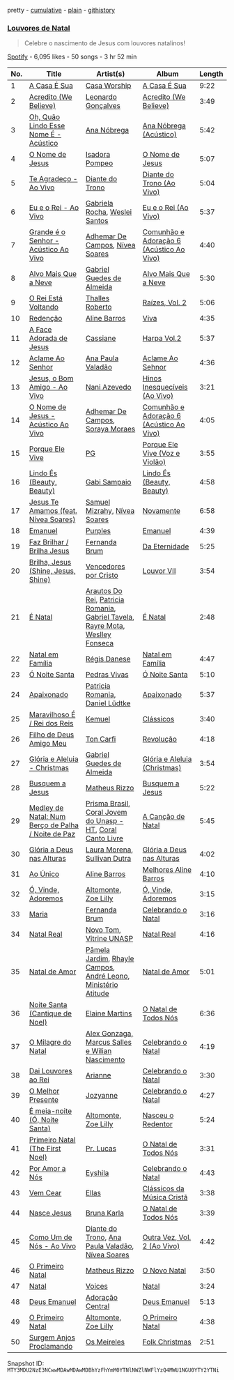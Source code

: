 pretty - [cumulative](/playlists/cumulative/37i9dQZF1DX1DeZkoLBQuv.md) - [plain](/playlists/plain/37i9dQZF1DX1DeZkoLBQuv) - [githistory](https://github.githistory.xyz/mackorone/spotify-playlist-archive/blob/main/playlists/plain/37i9dQZF1DX1DeZkoLBQuv)

### [Louvores de Natal](https://open.spotify.com/playlist/37i9dQZF1DX1DeZkoLBQuv)

> Celebre o nascimento de Jesus com louvores natalinos!

[Spotify](https://open.spotify.com/user/spotify) - 6,095 likes - 50 songs - 3 hr 52 min

| No. | Title | Artist(s) | Album | Length |
|---|---|---|---|---|
| 1 | [A Casa É Sua](https://open.spotify.com/track/1OGtusmbhssNPdnDxqol0P) | [Casa Worship](https://open.spotify.com/artist/4bqKmu3kRUl6X7pTl1CuVs) | [A Casa É Sua](https://open.spotify.com/album/5LxNxpv73DPN54DAbtcntR) | 9:22 |
| 2 | [Acredito \(We Believe\)](https://open.spotify.com/track/6sDmwH4Iy2NZ90crcH7Bk2) | [Leonardo Gonçalves](https://open.spotify.com/artist/6AyvSIi2EyLOaMJCc6J5fZ) | [Acredito \(We Believe\)](https://open.spotify.com/album/2yyY2cxS40YloTI3z567NC) | 3:49 |
| 3 | [Oh, Quão Lindo Esse Nome É \- Acústico](https://open.spotify.com/track/4F38StFD40dBj5AeDNzJsM) | [Ana Nóbrega](https://open.spotify.com/artist/5LCTcU1OktZQTuh4LFIdzU) | [Ana Nóbrega \(Acústico\)](https://open.spotify.com/album/1nDNjTMOfdCcgnEwRTU8tG) | 5:42 |
| 4 | [O Nome de Jesus](https://open.spotify.com/track/2HhAhITEupMNYQAG08Ejb1) | [Isadora Pompeo](https://open.spotify.com/artist/0f59qYByNYzspwAr7huTSB) | [O Nome de Jesus](https://open.spotify.com/album/6j5twTviJB4grpkOV4npGw) | 5:07 |
| 5 | [Te Agradeço \- Ao Vivo](https://open.spotify.com/track/7FXEHVZMXO2brLAFsbqX1z) | [Diante do Trono](https://open.spotify.com/artist/4AeWCU2yUgVFbqKmOezL75) | [Diante do Trono \(Ao Vivo\)](https://open.spotify.com/album/5x4Pvef33bKljj5gYKKSLS) | 5:04 |
| 6 | [Eu e o Rei \- Ao Vivo](https://open.spotify.com/track/52QNEFCKtULSneiJfr7lvy) | [Gabriela Rocha](https://open.spotify.com/artist/4fdCGYM7dtJLa3LvR1ccto), [Weslei Santos](https://open.spotify.com/artist/4y6Ve3GJGW72qVUqalUvKi) | [Eu e o Rei \(Ao Vivo\)](https://open.spotify.com/album/0AeMfjhgwyDmcROxbEIYVJ) | 5:37 |
| 7 | [Grande é o Senhor \- Acústico Ao Vivo](https://open.spotify.com/track/1dIah1UaJi3n5pwOaOd5QV) | [Adhemar De Campos](https://open.spotify.com/artist/03TpTPLRclj2iknzWXAXjP), [Nívea Soares](https://open.spotify.com/artist/7FJXPSSrHgr0YDfeiQ63uk) | [Comunhão e Adoração 6 \(Acústico Ao Vivo\)](https://open.spotify.com/album/2Y67rR3nVWYbRgt8pRQpoJ) | 4:40 |
| 8 | [Alvo Mais Que a Neve](https://open.spotify.com/track/3X2oSv1BdYiIu7ri3z0eRM) | [Gabriel Guedes de Almeida](https://open.spotify.com/artist/5ETTRSAa5g5uIMNOgqnJPB) | [Alvo Mais Que a Neve](https://open.spotify.com/album/1lNIMwGKQvjDEiLZmrVU3b) | 5:30 |
| 9 | [O Rei Está Voltando](https://open.spotify.com/track/6kwrJVwxCqQaDqxLEWUFeN) | [Thalles Roberto](https://open.spotify.com/artist/2Js5EdWOVgL2B2CbtXr5n1) | [Raízes, Vol\. 2](https://open.spotify.com/album/7uYZsVg4IutCgA8jHRjpq7) | 5:06 |
| 10 | [Redenção](https://open.spotify.com/track/1zqYwPjbHG9klWeR3Q28OG) | [Aline Barros](https://open.spotify.com/artist/2aKyKSggb31Kw9s9i3iXoo) | [Viva](https://open.spotify.com/album/62xmf2as0ezc3sb0zj5Da0) | 4:35 |
| 11 | [A Face Adorada de Jesus](https://open.spotify.com/track/3UFnjCUJSvM0NbIeRlq0IF) | [Cassiane](https://open.spotify.com/artist/6MQhMvMTFK4nAQzoOKrwY3) | [Harpa Vol.2](https://open.spotify.com/album/5SUEVRCx1ccyoeWunYiZ9r) | 5:37 |
| 12 | [Aclame Ao Senhor](https://open.spotify.com/track/2htH5qQj7CihxAUifwvvWi) | [Ana Paula Valadão](https://open.spotify.com/artist/28rjo4eRvpmLW0EsCIy6FW) | [Aclame Ao Sehnor](https://open.spotify.com/album/3bQ1jEclLAW8GtBFBa9Php) | 4:36 |
| 13 | [Jesus, o Bom Amigo \- Ao Vivo](https://open.spotify.com/track/6igxgvU8TBqZIV3gqyAHoD) | [Nani Azevedo](https://open.spotify.com/artist/4cQ6a3aHARZkZb8ZwqwInF) | [Hinos Inesquecíveis \(Ao Vivo\)](https://open.spotify.com/album/69dbeC4BPdjqifvLHTMkdA) | 3:21 |
| 14 | [O Nome de Jesus \- Acústico Ao Vivo](https://open.spotify.com/track/0RYH0i4FQkqJoyCrJC81Zz) | [Adhemar De Campos](https://open.spotify.com/artist/03TpTPLRclj2iknzWXAXjP), [Soraya Moraes](https://open.spotify.com/artist/0IPQAIkLxcVSsxlTPPn3Bp) | [Comunhão e Adoração 6 \(Acústico Ao Vivo\)](https://open.spotify.com/album/2Y67rR3nVWYbRgt8pRQpoJ) | 4:05 |
| 15 | [Porque Ele Vive](https://open.spotify.com/track/7DK9ghk8bJnOD3PdzjV16f) | [PG](https://open.spotify.com/artist/5K2gAsDWIVqU9rlCyxp4jM) | [Porque Ele Vive \(Voz e Violão\)](https://open.spotify.com/album/5FITCXCCV96scIxzzeLBuI) | 3:55 |
| 16 | [Lindo És \(Beauty, Beauty\)](https://open.spotify.com/track/2yxJ5NkW9MoibplQAO0pPN) | [Gabi Sampaio](https://open.spotify.com/artist/1mwuQroxtrC6ANU2Jwb8ZQ) | [Lindo És \(Beauty, Beauty\)](https://open.spotify.com/album/5ZUk82kpURcxXt1x2ShAZX) | 4:58 |
| 17 | [Jesus Te Amamos \(feat\. Nívea Soares\)](https://open.spotify.com/track/40VfGWKp45JemcR9NWY13U) | [Samuel Mizrahy](https://open.spotify.com/artist/5KjzizwcrrTujTyKJjmyC7), [Nívea Soares](https://open.spotify.com/artist/7FJXPSSrHgr0YDfeiQ63uk) | [Novamente](https://open.spotify.com/album/0ibQw0V0Y9WfFMWZdIwTJe) | 6:58 |
| 18 | [Emanuel](https://open.spotify.com/track/35iw6IUqq1E5k1h9P0xfhR) | [Purples](https://open.spotify.com/artist/3G4ZvKqnYaB76ZeANjvn6B) | [Emanuel](https://open.spotify.com/album/3fr0LeKrr6xCgzCoZlFCqi) | 4:39 |
| 19 | [Faz Brilhar / Brilha Jesus](https://open.spotify.com/track/12xfJEKVa4WQRmpVykKXAY) | [Fernanda Brum](https://open.spotify.com/artist/0ercYDYc6IMdLiiBfMwId8) | [Da Eternidade](https://open.spotify.com/album/0Djnza7Nqw27F8YqJL0R64) | 5:25 |
| 20 | [Brilha, Jesus \(Shine, Jesus, Shine\)](https://open.spotify.com/track/2fwlsdMG2VbFa9K7Vg8MAP) | [Vencedores por Cristo](https://open.spotify.com/artist/0IDEJU0SdlmJOMtybtEoiT) | [Louvor VII](https://open.spotify.com/album/78tY0SGJ9jUGHVjsCfLjpX) | 3:54 |
| 21 | [É Natal](https://open.spotify.com/track/2j3cFOpGzxVBvwDlhWkXHt) | [Arautos Do Rei](https://open.spotify.com/artist/7HMkkJU8KMSMpEZ1RA8gvK), [Patricia Romania](https://open.spotify.com/artist/0ffURL6H2AXKNqc2yvTN5K), [Gabriel Tavela](https://open.spotify.com/artist/2oKH8ULbVEfOGrquTeOgh3), [Rayre Mota](https://open.spotify.com/artist/7KpvZgmCQas8vKbQvh0hMo), [Weslley Fonseca](https://open.spotify.com/artist/44tt6vxqg3vYCiTm8p8Rg9) | [É Natal](https://open.spotify.com/album/7FjU2uBOba0eaYi5NsuMkn) | 2:48 |
| 22 | [Natal em Família](https://open.spotify.com/track/3aPIxvuSiITws5DPY1via8) | [Régis Danese](https://open.spotify.com/artist/0eEbruEG13xwoZ0uT2rpll) | [Natal em Família](https://open.spotify.com/album/4QDBdfwMYCdnme9obNYOy5) | 4:47 |
| 23 | [Ó Noite Santa](https://open.spotify.com/track/5yhQjZ8DUS5SrPI5WNUYFi) | [Pedras Vivas](https://open.spotify.com/artist/2vk7Xg1PFNhLuqJlXTRy8F) | [Ó Noite Santa](https://open.spotify.com/album/0vXRWz90LTIjiXKcoorBfl) | 5:10 |
| 24 | [Apaixonado](https://open.spotify.com/track/0X7p8fytxMhvzzxaPJcDJk) | [Patricia Romania](https://open.spotify.com/artist/0ffURL6H2AXKNqc2yvTN5K), [Daniel Lüdtke](https://open.spotify.com/artist/3f0bV2cF70GNSrGlv7i2Wa) | [Apaixonado](https://open.spotify.com/album/1MCml2KLtS3X9Ld3ACxMMp) | 5:37 |
| 25 | [Maravilhoso É / Rei dos Reis](https://open.spotify.com/track/10RdMJVJqgP8ooC3csHvi4) | [Kemuel](https://open.spotify.com/artist/5GHeXsPtAVd0KLe1oMikxm) | [Clássicos](https://open.spotify.com/album/3ZMh5UQE6PXXzx09BtUHz7) | 3:40 |
| 26 | [Filho de Deus Amigo Meu](https://open.spotify.com/track/6Ho433JPP8UAtgUsasuOZZ) | [Ton Carfi](https://open.spotify.com/artist/4IefiwlkKHUFoRdBsGj756) | [Revolução](https://open.spotify.com/album/7lzq7OwJjzlM8ZD7g2kwqR) | 4:18 |
| 27 | [Glória e Aleluia \- Christmas](https://open.spotify.com/track/5lNAIysz4Ca2y06ge7I7rF) | [Gabriel Guedes de Almeida](https://open.spotify.com/artist/5ETTRSAa5g5uIMNOgqnJPB) | [Glória e Aleluia \(Christmas\)](https://open.spotify.com/album/3yKAc435PtmccjTcqmoWRl) | 3:54 |
| 28 | [Busquem a Jesus](https://open.spotify.com/track/6Dhjqku6LpMOMzYJHMiwkl) | [Matheus Rizzo](https://open.spotify.com/artist/6UHIabLGNVJuFaEODpWoPP) | [Busquem a Jesus](https://open.spotify.com/album/3X38B5YfsA0lGcY4BEOj3i) | 5:22 |
| 29 | [Medley de Natal: Num Berço de Palha / Noite de Paz](https://open.spotify.com/track/5rNPvuwcj2vdeLSgF8e8gI) | [Prisma Brasil](https://open.spotify.com/artist/1DFpmKLluE3dgqLgZSMFeW), [Coral Jovem do Unasp \- HT](https://open.spotify.com/artist/5Uudt8rtEFaTFRMHzXfVqj), [Coral Canto Livre](https://open.spotify.com/artist/7JjQo8WBfiIiJCG2oDPV3F) | [A Canção de Natal](https://open.spotify.com/album/7MFHWfAfMt5Ueioziy2y8O) | 5:45 |
| 30 | [Glória a Deus nas Alturas](https://open.spotify.com/track/7AblmQzKpVtPTvbMznVBvA) | [Laura Morena](https://open.spotify.com/artist/09BDr1YTa7t1YaOg3kg8QU), [Sullivan Dutra](https://open.spotify.com/artist/1hK8THIFG97c43aae8gLki) | [Glória a Deus nas Alturas](https://open.spotify.com/album/3oNhHQUS1PmE0LM5Pyf3Pk) | 4:02 |
| 31 | [Ao Único](https://open.spotify.com/track/0XwBn8aFHYmhHKeiwGBS4i) | [Aline Barros](https://open.spotify.com/artist/2aKyKSggb31Kw9s9i3iXoo) | [Melhores Aline Barros](https://open.spotify.com/album/5vIVtdrGrNf7SxocqDuPui) | 4:10 |
| 32 | [Ó, Vinde, Adoremos](https://open.spotify.com/track/5DVZUWNEIsKUq12krk7On2) | [Altomonte](https://open.spotify.com/artist/0og3M3KKOkuzyw2L6PH6tu), [Zoe Lilly](https://open.spotify.com/artist/65XV4wYM95HcitXnKDOFkp) | [Ó, Vinde, Adoremos](https://open.spotify.com/album/18SwXFPhxjgOzEnJERhcBd) | 3:15 |
| 33 | [Maria](https://open.spotify.com/track/1hDbPsFAV6FSFhvLIaEfuP) | [Fernanda Brum](https://open.spotify.com/artist/0ercYDYc6IMdLiiBfMwId8) | [Celebrando o Natal](https://open.spotify.com/album/7sYvSBmi0geLSPMv3p0eHq) | 3:16 |
| 34 | [Natal Real](https://open.spotify.com/track/7gx0SQWgU3PoLNPW02oRzW) | [Novo Tom](https://open.spotify.com/artist/45y2879LBmuzrx4krY6vQh), [Vitrine UNASP](https://open.spotify.com/artist/0PLADEHVEWTRR5fuaK2FFK) | [Natal Real](https://open.spotify.com/album/2m49nalJlB2nQHMjZaeIDK) | 4:16 |
| 35 | [Natal de Amor](https://open.spotify.com/track/2ygJjF3mMGpICRfkJZKQS3) | [Pâmela Jardim](https://open.spotify.com/artist/2FaZIsYvglfq2Bw97xhQ3b), [Rhayle Campos](https://open.spotify.com/artist/41U4eo2r9FH2gv8JtijGIf), [André Leono](https://open.spotify.com/artist/3wNqSrnDViXQMST6ioshi0), [Ministério Atitude](https://open.spotify.com/artist/0pbx4jJ7KkygStvqKplUV4) | [Natal de Amor](https://open.spotify.com/album/1ow4VlwnqoFnYqBaOQrZ40) | 5:01 |
| 36 | [Noite Santa \(Cantique de Noel\)](https://open.spotify.com/track/6keWbatyTby28odg835j18) | [Elaine Martins](https://open.spotify.com/artist/4rVAT3ktBeOdexcKic0mC8) | [O Natal de Todos Nós](https://open.spotify.com/album/75oUMpemNX3oJtjmbPLdxB) | 6:36 |
| 37 | [O Milagre do Natal](https://open.spotify.com/track/0CmiLc9AYVBz18brWHIStv) | [Alex Gonzaga, Marcus Salles e Wilian Nascimento](https://open.spotify.com/artist/42IbPCXTETX76KEm5oW2hh) | [Celebrando o Natal](https://open.spotify.com/album/7sYvSBmi0geLSPMv3p0eHq) | 4:19 |
| 38 | [Dai Louvores ao Rei](https://open.spotify.com/track/68f92k1JBf9Aq8n69M10Pw) | [Arianne](https://open.spotify.com/artist/49gy3r9VM6fxS16a9R8eE1) | [Celebrando o Natal](https://open.spotify.com/album/7sYvSBmi0geLSPMv3p0eHq) | 3:30 |
| 39 | [O Melhor Presente](https://open.spotify.com/track/5CFywKhIB9izXEO3PzboZO) | [Jozyanne](https://open.spotify.com/artist/4oJ2DIfW0G5XQ9embSbIyh) | [Celebrando o Natal](https://open.spotify.com/album/7sYvSBmi0geLSPMv3p0eHq) | 4:27 |
| 40 | [É meia\-noite \(Ó, Noite Santa\)](https://open.spotify.com/track/3Eozx9uSt4NhxmdBonTIFE) | [Altomonte](https://open.spotify.com/artist/0og3M3KKOkuzyw2L6PH6tu), [Zoe Lilly](https://open.spotify.com/artist/65XV4wYM95HcitXnKDOFkp) | [Nasceu o Redentor](https://open.spotify.com/album/6UWRRZufr3qRffAOkIfTfW) | 5:24 |
| 41 | [Primeiro Natal \(The First Noel\)](https://open.spotify.com/track/2GANoSBnjKrVaJuCX4QXZa) | [Pr\. Lucas](https://open.spotify.com/artist/5uBdPagL8e7AwfIzrM8zuS) | [O Natal de Todos Nós](https://open.spotify.com/album/75oUMpemNX3oJtjmbPLdxB) | 3:31 |
| 42 | [Por Amor a Nós](https://open.spotify.com/track/5gvwPdd3q0sw1yKmUNEHTw) | [Eyshila](https://open.spotify.com/artist/3mbX6eftyC0S5l17m31ZSW) | [Celebrando o Natal](https://open.spotify.com/album/7sYvSBmi0geLSPMv3p0eHq) | 4:43 |
| 43 | [Vem Cear](https://open.spotify.com/track/1lzrmVDUaFNEB5586Lpw5e) | [Ellas](https://open.spotify.com/artist/7dF8hILhALje8j53j84hDm) | [Clássicos da Música Cristã](https://open.spotify.com/album/4yqfNbc2llXhuLAFIOVVXY) | 3:38 |
| 44 | [Nasce Jesus](https://open.spotify.com/track/7CSgp6bjKNHoKQgVzyilaM) | [Bruna Karla](https://open.spotify.com/artist/0YdeGzSneJdP1NEKY3EFlR) | [O Natal de Todos Nós](https://open.spotify.com/album/75oUMpemNX3oJtjmbPLdxB) | 3:39 |
| 45 | [Como Um de Nós \- Ao Vivo](https://open.spotify.com/track/1ALCSur6iFfGd1UuVoF0Td) | [Diante do Trono](https://open.spotify.com/artist/4AeWCU2yUgVFbqKmOezL75), [Ana Paula Valadão](https://open.spotify.com/artist/28rjo4eRvpmLW0EsCIy6FW), [Nívea Soares](https://open.spotify.com/artist/7FJXPSSrHgr0YDfeiQ63uk) | [Outra Vez, Vol\. 2 \(Ao Vivo\)](https://open.spotify.com/album/3RZA19AblrMjpYWIVzPU59) | 4:42 |
| 46 | [O Primeiro Natal](https://open.spotify.com/track/6dN0kIqTHthn6kdt4YaNXA) | [Matheus Rizzo](https://open.spotify.com/artist/6UHIabLGNVJuFaEODpWoPP) | [O Novo Natal](https://open.spotify.com/album/5fva3ZEne4UOuOtXo5CSdq) | 3:50 |
| 47 | [Natal](https://open.spotify.com/track/5JqMJ3rqFdyPjlzCEHrRnF) | [Voices](https://open.spotify.com/artist/0MIuvybztu95QtdglGYTBD) | [Natal](https://open.spotify.com/album/62FdkxTeWXyDwBCEI8oqSR) | 3:24 |
| 48 | [Deus Emanuel](https://open.spotify.com/track/00Wx6Gd3jm6N26zgch4Y7M) | [Adoração Central](https://open.spotify.com/artist/3eAdvab03DC4n3jZ18HYP4) | [Deus Emanuel](https://open.spotify.com/album/1p7afgoQGyBtbXhhsYwLFi) | 5:13 |
| 49 | [O Primeiro Natal](https://open.spotify.com/track/2zEV9u8iCmCIvHHu0so2PI) | [Altomonte](https://open.spotify.com/artist/0og3M3KKOkuzyw2L6PH6tu), [Zoe Lilly](https://open.spotify.com/artist/65XV4wYM95HcitXnKDOFkp) | [O Primeiro Natal](https://open.spotify.com/album/4qcf42M1gKeNukRv0FjyiH) | 4:38 |
| 50 | [Surgem Anjos Proclamando](https://open.spotify.com/track/5pNlqLCLOabYZ4loPeomBL) | [Os Meireles](https://open.spotify.com/artist/4GvZo4MFJZPodaS1VXVEe1) | [Folk Christmas](https://open.spotify.com/album/0FzqPCxiw93GwXTou4IvZX) | 2:51 |

Snapshot ID: `MTY3MDU2NzE3NCwwMDAwMDAwMDBhYzFhYmM0YTNlNWZlNWFlYzQ4MWU1NGU0YTY2YTNi`
